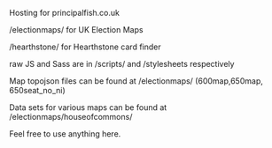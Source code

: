 Hosting for principalfish.co.uk

/electionmaps/ for UK Election Maps

/hearthstone/ for Hearthstone card finder

raw JS and Sass are in /scripts/ and /stylesheets respectively

Map topojson files can be found at /electionmaps/ (600map,650map, 650seat_no_ni)

Data sets for various maps can be found at /electionmaps/houseofcommons/

Feel free to use anything here.
